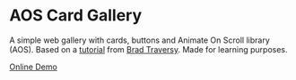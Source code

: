 # AOS Card Gallery
A simple web gallery with cards, buttons and Animate On Scroll library (AOS). Based on a [tutorial](https://www.youtube.com/watch?v=ptfUwPJbGlQ) from [Brad Traversy](https://github.com/bradtraversy?tab=overview&from=2019-09-01&to=2019-09-05). Made for learning purposes.

[Online Demo](https://danngalann.github.io/aos-card-gallery/)
